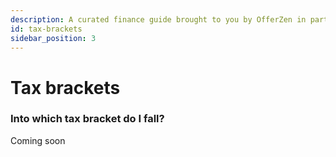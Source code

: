 ```yaml
---
description: A curated finance guide brought to you by OfferZen in partnership with Investec.
id: tax-brackets
sidebar_position: 3
---
```


# Tax brackets

### Into which tax bracket do I fall?&#x20;

Coming soon